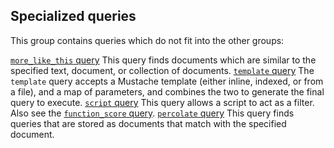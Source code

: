 ## Specialized queries

This group contains queries which do not fit into the other groups:

[`more_like_this` query](query-dsl-mlt-query.html "More Like This Query")
     This query finds documents which are similar to the specified text, document, or collection of documents. 
[`template` query](query-dsl-template-query.html "Template Query")
     The `template` query accepts a Mustache template (either inline, indexed, or from a file), and a map of parameters, and combines the two to generate the final query to execute. 
[`script` query](query-dsl-script-query.html "Script Query")
     This query allows a script to act as a filter. Also see the [`function_score` query](query-dsl-function-score-query.html "Function Score Query"). 
[`percolate` query](query-dsl-percolate-query.html "Percolate Query")
     This query finds queries that are stored as documents that match with the specified document. 
